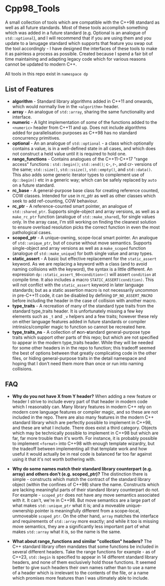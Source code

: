 # Cpp98_Tools
A small collection of tools which are compatible with the C++98 standard as well as all future standards. Most of these tools accomplish something which was added in a future standard (e.g. Optional is an analogue of `std::optional`), and I will recommend that if you are using them and you update to a lanugage standard which supports that feature you swap out the tool accordingly - I have designed the interfaces of these tools to make it as painless a process as possible.
Created because I spend a fair bit of time maintaining and adapting legacy code which for various reasons cannot be updated to modern C++.

All tools in this repo exist in `namespace dp`

## List of Features
* **algorithm** - Standard library algorithms added in C++11 and onwards, which would normally live in the `<algorithm>` header.
* **array** - An analogue of `std::array`, sharing the same functionality and interface. 
* **numeric** - A light implementation of *some* of the functions added to the `<numeric>` header from C++11 and up. Does not include algorithms added for parallelisation purposes as C++98 has no standard concurrency primitives.
* **optional** - An an analogue of `std::optional` - a class which optionally contains a value, is in a well-defined state in all cases, and which does not construct a held value until it is required to hold one.
* **range_functions** - Contains analogues of the C++11-C++17 "range access" functions : `std::begin()`; `std::end()`; c-, r-, and cr- versions of the same; `std::size()`, `std::ssize()`, `std::empty()`, and `std::data()`. This also adds some generic iterator types to complement use of `dp::begin()` etc in a generic way; which can be safely replaced by `auto` on a future standard.
* **rc_base** - A general-purpose base class for creating reference counted, COW classes. Intended for use in rc_ptr as well as other classes which seek to add ref-counting, COW behaviour.
* **rc_ptr** - A reference-counted smart pointer, an analogue of `std::shared_ptr`. Supports single-object and array versions, as well as a `make_rc_ptr` function (analogue of `std::make_shared`), for single values only. In the array case, I'm still working on finding the cleanest solution to ensure overload resolution picks the correct function in even the most pathological cases.
* **scoped_ptr** - A unique-owning, scope-local smart pointer. An analogue of `std::unique_ptr`, but of course without move semantics. Supports single-object and array versions as well as a `make_scoped` function (analogue of `std::make_unique`) for both single value and array types.
* **static_assert** - A basic but effective replacement for the `static_assert` keyword. As we are replacing a keyword with a class (and to avoid naming collisions with the keyword), the syntax is a little different. An expression `dp::static_assert_98<condition>()` will assert `condition` at compile time. It also includes a macro `STATIC_ASSERT(condition)`. This will not conflict with the `static_assert` keyword in later language standards; but as a static assertion macro is not necessarily uncommon in pre-C++11 code, it can be disabled by defining `DP_NO_ASSERT_MACRO` before including the header in the case of collision with another macro.
* **type_traits** - A recreation of many of the standard type traits from the standard type_traits header. It is unfortunately missing a few key elements such as `_t` and `_v` helpers and a few traits; however these rely on either language features added in future standards or compiler intrinsics/compiler magic to function so cannot be recreated here.
* **type_traits_ns** - A collection of **n**on-**s**tandard general-purpose type traits which support other parts of this repo; but which are not specified to appear in the modern type_traits header. While they will be needed for some other headers in in the repo to function; this tradeoff seemed the best of options between that greatly complicating code in the other files, or hiding general-purpose traits in the detail namespace and hoping that I don't need them more than once or run into naming collisions.

## FAQ
* **Why do you not have X from Y header?** 
When adding a new feature or header I strive to include every part of that header in modern code which I reasonably can. Many library features in modern C++ rely on modern core language features or compiler magic, and so these are not included in the repo. There are also many features in the modern C++ standard library which are perfectly possible to implement in C++98, and these are what I include.
There does exist a third category. Objects which may be technically possible to implement in C++98 but which are far, far more trouble than it's worth. For instance, it is probably possible to implement `<format>` into C++98 with enough template wizardry, but the tradeoff between implementing all that template work and how useful it would actually be in real code is balanced far too far against using it that it's not worth bothering with.

* **Why do some names match their standard library counterpart (e.g. array) and others don't (e.g. scoped_ptr)?**
  The distinction there is simple - constructs which match the contract of the standard library object (within the confines of C++98) share the name. Constructs which are lacking meaningful parts of their standard library counterpart do not. For example - `scoped_ptr` does not have any move semantics associated with it. It can't, we're in C++98. But move semantics are a large part of what makes `std::unique_ptr` what it is; and a moveable unique-ownership pointer is meaningfully different from a scope-local, unmoveable `scoped_ptr`. On the other hand, `array` matches the interface and requirements of `std::array` more exactly; and while it too is missing move semantics, they are a significantly less important part of what makes `std::array` what it is, so the name is the same.

* **What about range_functions and similar "collection" headers?**
The C++ standard library often mandates that some functions be included in several different headers. Take the range functions for example - as of C++23, `std::begin` is specified to appear in 14 different standard library headers, and none of them exclusively hold those functions. It seemed better to give such headers their own names rather than to use a name of a header which is irrelevant to the contents of the file, or a name which promises more features than I was ultimately able to include.

